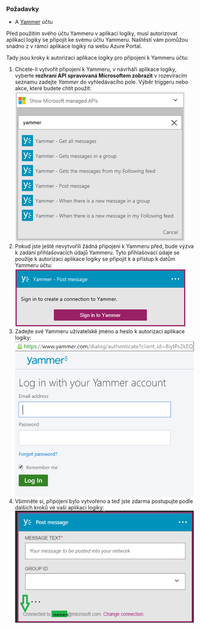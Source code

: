 ### <a name="prerequisites"></a>Požadavky
* A [Yammer](https://www.yammer.com/) účtu 

Před použitím svého účtu Yammeru v aplikaci logiky, musí autorizovat aplikaci logiky se připojit ke svému účtu Yammeru. Naštěstí vám pomůžou snadno z v rámci aplikace logiky na webu Azure Portal. 

Tady jsou kroky k autorizaci aplikace logiky pro připojení k Yammeru účtu:

1. Chcete-li vytvořit připojení k Yammeru, v návrháři aplikace logiky, vyberte **rozhraní API spravovaná Microsoftem zobrazit** v rozevíracím seznamu zadejte *Yammer* do vyhledávacího pole. Výběr triggeru nebo akce, které budete chtít použít:  
   ![](./media/connectors-create-api-yammer/yammer-1.png)
2. Pokud jste ještě nevytvořili žádná připojení k Yammeru před, bude výzva k zadání přihlašovacích údajů Yammeru. Tyto přihlašovací údaje se použije k autorizaci aplikace logiky se připojit k a přístup k datům Yammeru účtu:  
   ![](./media/connectors-create-api-yammer/yammer-2.png)
3. Zadejte své Yammeru uživatelské jméno a heslo k autorizaci aplikace logiky:  
   ![](./media/connectors-create-api-yammer/yammer-3.png)   
4. Všimněte si, připojení bylo vytvořeno a teď jste zdarma postupujte podle dalších kroků ve vaší aplikaci logiky:  
   ![](./media/connectors-create-api-yammer/yammer-4.png)   

